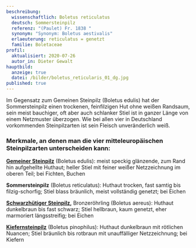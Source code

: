 ```yaml
---
beschreibung:
  wissenschaftlich: Boletus reticulatus
  deutsch: Sommersteinpilz
  referenz: "(Paulet) Fr. 1838 "
  synonym: "Synonym: Boletus aestivalis"
  erlaeuterung: reticulatus = genetzt
  familie: Boletaceae
profil:
  aktualisiert: 2020-07-26
  autor_in: Dieter Gewalt
hauptbild:
  anzeige: true
  datei: /bilder/boletus_reticularis_01_dg.jpg
published: true
---
```

Im Gegensatz zum Gemeinen Steinpilz (Boletus edulis) hat der Sommersteinpilz einen trockenen, feinfilzigen Hut ohne weißen Randsaum, sein meist bauchiger, oft aber auch schlanker Stiel ist in ganzer Länge von einem Netzmuster überzogen. Wie bei allen vier in Deutschland vorkommenden Steinpilzarten ist sein Fleisch unveränderlich weiß.

### Merkmale, an denen man die vier mitteleuropäischen Steinpilzarten unterscheiden kann:

**[Gemeiner Steinpilz](/pilze/boletus-edulis-gemeiner-steinpilz)** (Boletus edulis): meist speckig glänzende, zum Rand hin aufgehellte Huthaut; heller Stiel mit feiner weißer Netzzeichnung im oberen Teil; bei Fichten, Buchen 

**Sommersteinpilz** (Boletus reticulatus): Huthaut trocken, fast samtig bis filzig-schorfig; Stiel blass bräunlich, meist vollständig genetzt; bei Eichen  

**[Schwarzhütiger Steinpilz](/pilze/boletus-aereus-bronzeröhrling-schwarzhütiger-steinpilz),** Bronzeröhrling (Boletus aereus): Huthaut dunkelbraun bis fast schwarz; Stiel hellbraun, kaum genetzt, eher marmoriert längsstreifig; bei Eichen  

**[Kiefernsteinpilz](/pilze/boletus-pinophilus-kiefernsteinpilz)** (Boletus pinophilus): Huthaut dunkelbraun mit rötlichen Nuancen; Stiel bräunlich bis rotbraun mit unauffälliger Netzzeichnung; bei Kiefern